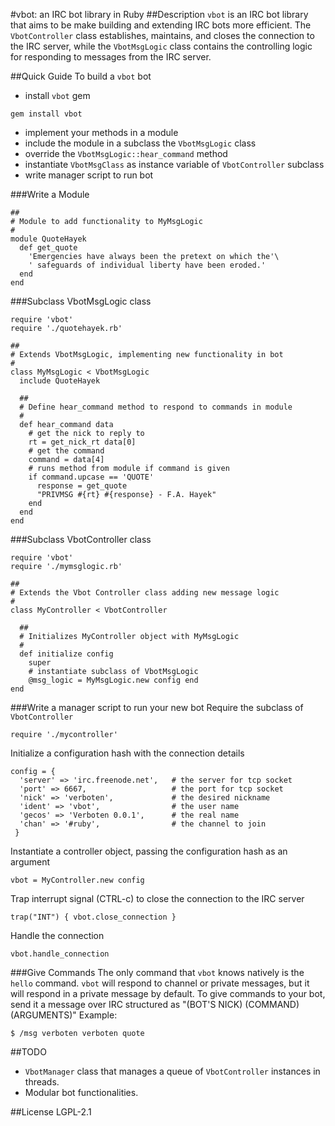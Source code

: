#vbot: an IRC bot library in Ruby
##Description
`vbot` is an IRC bot library that aims to be make building and extending IRC bots more efficient.
The `VbotController` class establishes, maintains, and closes the connection to the IRC server, while the `VbotMsgLogic` class contains the controlling logic for responding to messages from the IRC server.

##Quick Guide
To build a `vbot` bot
* install `vbot` gem
```
gem install vbot
```
* implement your methods in a module
* include the module in a subclass the `VbotMsgLogic` class
* override the `VbotMsgLogic::hear_command` method
* instantiate `VbotMsgClass` as instance variable of `VbotController` subclass
* write manager script to run bot

###Write a Module

```
##
# Module to add functionality to MyMsgLogic
#
module QuoteHayek
  def get_quote
    'Emergencies have always been the pretext on which the'\
    ' safeguards of individual liberty have been eroded.'
  end
end
```


###Subclass VbotMsgLogic class

```
require 'vbot'
require './quotehayek.rb'

##
# Extends VbotMsgLogic, implementing new functionality in bot
#
class MyMsgLogic < VbotMsgLogic
  include QuoteHayek

  ##
  # Define hear_command method to respond to commands in module
  #
  def hear_command data
    # get the nick to reply to
    rt = get_nick_rt data[0]
    # get the command
    command = data[4]
    # runs method from module if command is given
    if command.upcase == 'QUOTE'
      response = get_quote
      "PRIVMSG #{rt} #{response} - F.A. Hayek"
    end
  end
end
```

###Subclass VbotController class

```
require 'vbot'
require './mymsglogic.rb'

##
# Extends the Vbot Controller class adding new message logic
#
class MyController < VbotController

  ##
  # Initializes MyController object with MyMsgLogic
  #
  def initialize config
    super
    # instantiate subclass of VbotMsgLogic
    @msg_logic = MyMsgLogic.new config end
end
```

###Write a manager script to run your new bot
Require the subclass of `VbotController`
```
require './mycontroller'
```
Initialize a configuration hash with the connection details
```
config = {
  'server' => 'irc.freenode.net',   # the server for tcp socket
  'port' => 6667,                   # the port for tcp socket
  'nick' => 'verboten',             # the desired nickname
  'ident' => 'vbot',                # the user name
  'gecos' => 'Verboten 0.0.1',      # the real name
  'chan' => '#ruby',                # the channel to join
 }
```
Instantiate a controller object, passing the configuration hash as an argument
```
vbot = MyController.new config
```
Trap interrupt signal (CTRL-c) to close the connection to the IRC server
```
trap("INT") { vbot.close_connection }
```
Handle the connection
```
vbot.handle_connection
```

###Give Commands
The only command that `vbot` knows natively is the `hello` command.
`vbot` will respond to channel or private messages, but it will respond in a private message by default.
To give commands to your bot, send it a message over IRC structured as
"(BOT'S NICK) (COMMAND) (ARGUMENTS)"
Example:
```
$ /msg verboten verboten quote
```

##TODO
* `VbotManager` class that manages a queue of `VbotController` instances in threads.
* Modular bot functionalities.

##License
LGPL-2.1
